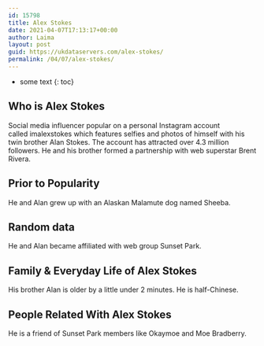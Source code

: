 ```yaml
---
id: 15798
title: Alex Stokes
date: 2021-04-07T17:13:17+00:00
author: Laima
layout: post
guid: https://ukdataservers.com/alex-stokes/
permalink: /04/07/alex-stokes/
---
```


* some text
{: toc}


## Who is Alex Stokes
                  
                  
                  
Social media influencer popular on a personal Instagram account called imalexstokes which features selfies and photos of himself with his twin brother Alan Stokes. The account has attracted over 4.3 million followers. He and his brother formed a partnership with web superstar Brent Rivera. 
                  
              
            
              
            
                
                
                
## Prior to Popularity
                  
                  
                  
He and Alan grew up with an Alaskan Malamute dog named Sheeba. 
                  
              
            
              
            
                
                
                
## Random data
                  
                  
                  
He and Alan became affiliated with web group Sunset Park. 
                  
              
            
              
            
                
                
                
## Family & Everyday Life of Alex Stokes
                  
                  
                  
His brother Alan is older by a little under 2 minutes. He is half-Chinese. 
                  
              
            
              
            
                
                
                
## People Related With Alex Stokes
                  
                  
                  
He is a friend of Sunset Park members like Okaymoe and Moe Bradberry. 
                  
              
            
              
            
                
              
            
              
              
            
            
              
            
          
          
          